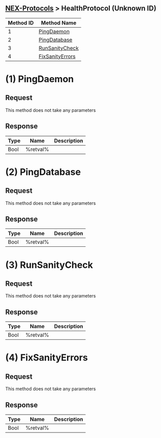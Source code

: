 ## [NEX-Protocols](https://github.com/kinnay/NintendoClients/wiki/NEX-Protocols) > HealthProtocol (Unknown ID)

| Method ID | Method Name |
| --- | --- |
| 1 | [PingDaemon](#1-pingdaemon) |
| 2 | [PingDatabase](#2-pingdatabase) |
| 3 | [RunSanityCheck](#3-runsanitycheck) |
| 4 | [FixSanityErrors](#4-fixsanityerrors) |

# (1) PingDaemon

## Request
This method does not take any parameters

## Response
| Type | Name | Description |
| --- | --- | --- |
| Bool | %retval% |  |

# (2) PingDatabase

## Request
This method does not take any parameters

## Response
| Type | Name | Description |
| --- | --- | --- |
| Bool | %retval% |  |

# (3) RunSanityCheck

## Request
This method does not take any parameters

## Response
| Type | Name | Description |
| --- | --- | --- |
| Bool | %retval% |  |

# (4) FixSanityErrors

## Request
This method does not take any parameters

## Response
| Type | Name | Description |
| --- | --- | --- |
| Bool | %retval% |  |